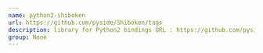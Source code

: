 ```yaml
---
name: python2-shiboken
url: https://github.com/pyside/Shiboken/tags
description: library for Python2 bindings URL : https://github.com/pyside/Shiboken/tags Groups : None
group: None
---
```

